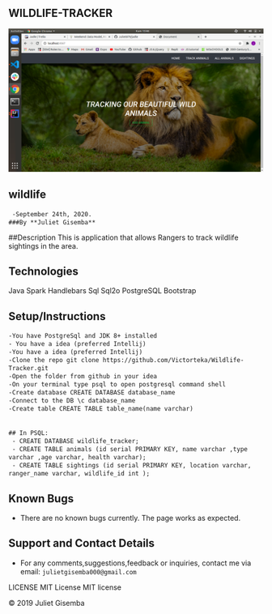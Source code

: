 ## WILDLIFE-TRACKER


   <img src="screen.png">

  ## wildlife
     -September 24th, 2020.
    ###By **Juliet Gisemba**
    
##Description
This is application that allows Rangers to track wildlife sightings in the area.

## Technologies
  Java
  Spark
  Handlebars
  Sql
  Sql2o
  PostgreSQL
  Bootstrap
  
## Setup/Instructions
    -You have PostgreSql and JDK 8+ installed
    - You have a idea (preferred Intellij)
    -You have a idea (preferred Intellij)
    -Clone the repo git clone https://github.com/Victorteka/Wildlife-Tracker.git
    -Open the folder from github in your idea
    -On your terminal type psql to open postgresql command shell
    -Create database CREATE DATABASE database_name
    -Connect to the DB \c database_name
    -Create table CREATE TABLE table_name(name varchar)
    
    
    ## In PSQL:
     - CREATE DATABASE wildlife_tracker;
     - CREATE TABLE animals (id serial PRIMARY KEY, name varchar ,type varchar ,age varchar, health varchar);
     - CREATE TABLE sightings (id serial PRIMARY KEY, location varchar, ranger_name varchar, wildlife_id int );
  
 ## Known Bugs
- There are no known bugs currently. The page works as expected.

## Support and Contact Details
- For any comments,suggestions,feedback or inquiries, contact me via email: `julietgisemba000@gmail.com`


LICENSE
MIT License MIT license

© 2019 Juliet Gisemba
